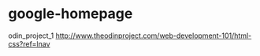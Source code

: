 # google-homepage
odin_project_1
http://www.theodinproject.com/web-development-101/html-css?ref=lnav

